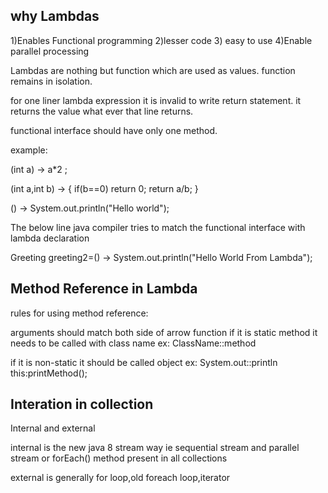 why Lambdas
-------------
1)Enables Functional programming
2)lesser code 
3) easy to use
4)Enable parallel processing



Lambdas are nothing but function which are used as values.
function remains in isolation.

for one liner lambda expression it is invalid to write return statement. it returns the value what ever that line returns.

functional interface should have only one method.

example:

(int a) -> a*2 ;

(int a,int b) -> {
    if(b==0) return 0;
    return a/b;
}

() -> System.out.println("Hello world");

The below line java compiler tries to match the functional interface with lambda declaration 

Greeting greeting2=() -> System.out.println("Hello World From Lambda");


Method Reference in Lambda
------------------------------
rules for using method reference:

arguments should match both side of arrow function
if it is static method it needs to be called with class name 
ex:
 ClassName::method

if it is non-static  it should be called object 
ex:
 System.out::println 
 this:printMethod();
 
Interation in collection
------------------------

Internal and external

internal is the new java 8 stream way ie sequential stream and parallel stream or forEach() method present in all collections

external is generally for loop,old foreach loop,iterator 


 









